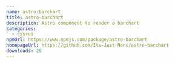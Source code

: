 ```yaml
---
name: astro-barchart
title: astro-barchart
description: Astro component to render a barchart
categories:
  - css+ui
npmUrl: https://www.npmjs.com/package/astro-barchart
homepageUrl: https://github.com/Its-Just-Nans/astro-barchart
downloads: 29
---
```

